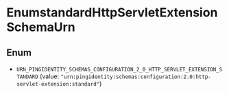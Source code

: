 

# EnumstandardHttpServletExtensionSchemaUrn

## Enum


* `URN_PINGIDENTITY_SCHEMAS_CONFIGURATION_2_0_HTTP_SERVLET_EXTENSION_STANDARD` (value: `"urn:pingidentity:schemas:configuration:2.0:http-servlet-extension:standard"`)



